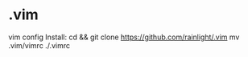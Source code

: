 # .vim
vim config
Install:
  cd && git clone https://github.com/rainlight/.vim
  mv .vim/vimrc ./.vimrc
  
